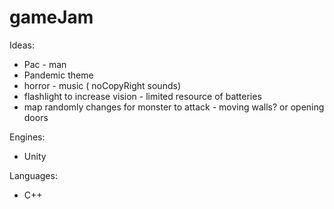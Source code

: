 # gameJam
Ideas:
* Pac - man
* Pandemic theme
* horror - music ( noCopyRight sounds) 
* flashlight to increase vision - limited resource of batteries
* map randomly changes for monster to attack - moving walls? or opening doors

Engines:
* Unity

Languages:
* C++

